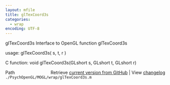 ```yaml
---
layout: mfile
title: glTexCoord3s
categories:
  - wrap
encoding: UTF-8
---
```


glTexCoord3s  Interface to OpenGL function glTexCoord3s

usage:  glTexCoord3s( s, t, r )

C function:  void glTexCoord3s(GLshort s, GLshort t, GLshort r)


<div class="code_header" style="text-align:right;">
  <span style="float:left;">Path&nbsp;&nbsp;</span> <span class="counter">Retrieve <a href=
  "https://raw.github.com/Psychtoolbox-3/Psychtoolbox-3/beta/./PsychOpenGL/MOGL/wrap/glTexCoord3s.m">current version from GitHub</a> | View <a href=
  "https://github.com/Psychtoolbox-3/Psychtoolbox-3/commits/beta/./PsychOpenGL/MOGL/wrap/glTexCoord3s.m">changelog</a></span>
</div>
<div class="code">
  <code>./PsychOpenGL/MOGL/wrap/glTexCoord3s.m</code>
</div>
